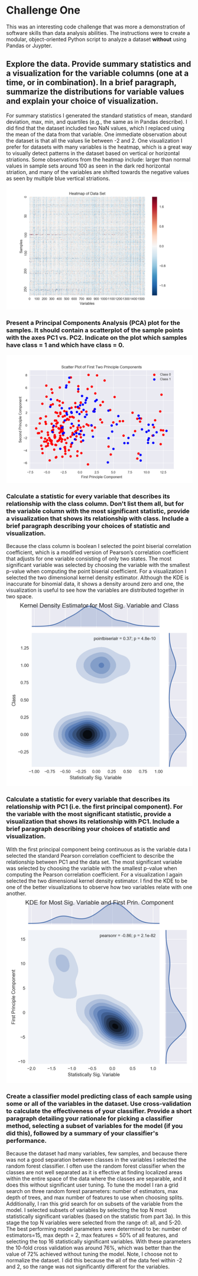# Challenge One

This was an interesting code challenge that was more a demonstration of software skills than data analysis abilities. The instructions were to create a modular, object-oriented Python script to analyze a dataset __without__ using Pandas or Juypter. 

## Explore the data. Provide summary statistics and a visualization for the variable columns (one at a time, or in combination). In a brief paragraph, summarize the distributions for variable values and explain your choice of visualization. 

For summary statistics I generated the standard statistics of mean, standard deviation, max, min, and quartiles (e.g., the same as in Pandas describe). I did find that the dataset included two NaN values, which I replaced using the mean of the data from that variable. One immediate observation about the dataset is that all the values lie between -2 and 2. One visualization I prefer for datasets with many variables is the heatmap, which is a great way to visually detect patterns in the dataset based on vertical or horizontal striations. Some observations from the heatmap include: larger than normal values in sample sets around 100 as seen in the dark red horizontal striation, and many of the variables are shifted towards the negative values as seen by multiple blue vertical striations. 
![Dataset Visualization][DatasetViz]

### Present a Principal Components Analysis (PCA) plot for the samples. It should contain a scatterplot of the sample points with the axes PC1 vs. PC2. Indicate on the plot which samples have class = 1 and which have class = 0. 
![PCA Visualization][PCAViz]

### Calculate a statistic for every variable that describes its relationship with the class column. Don't list them all, but for the variable column with the most significant statistic, provide a visualization that shows its relationship with class. Include a brief paragraph describing your choices of statistic and visualization. 

Because the class column is boolean I selected the point biserial correlation coefficient, which is a modified version of Pearson’s correlation coefficient that adjusts for one variable consisting of only two states. The most significant variable was selected by choosing the variable with the smallest p-value when computing the point biserial coefficient. For a visualization I selected the two dimensional kernel density estimator. Although the KDE is inaccurate for binomial data, it shows a density around zero and one, the visualization is useful to see how the variables are distributed together in two space. 
![Point Biseral KDE][KDE1Viz]

### Calculate a statistic for every variable that describes its relationship with PC1 (i.e. the first principal component). For the variable with the most significant statistic, provide a visualization that shows its relationship with PC1. Include a brief paragraph describing your choices of statistic and visualization. 

With the first principal component being continuous as is the variable data I selected the standard Pearson correlation coefficient to describe the relationship between PC1 and the data set. The most significant variable was selected by choosing the variable with the smallest p-value when computing the Pearson correlation coefficient. For a visualization I again selected the two dimensional kernel density estimator. I find the KDE to be one of the better visualizations to observe how two variables relate with one another. 
![Pearson Correlation KDE][KDE2Viz]

### Create a classifier model predicting class of each sample using some or all of the variables in the dataset. Use cross-validation to calculate the effectiveness of your classifier. Provide a short paragraph detailing your rationale for picking a classifier method, selecting a subset of variables for the model (if you did this), followed by a summary of your classifier's performance. 

Because the dataset had many variables, few samples, and because there was not a good separation between classes in the variables I selected the random forest classifier. I often use the random forest classifier when the classes are not well separated as it is effective at finding localized areas within the entire space of the data where the classes are separable, and it does this without significant user tuning. To tune the model I ran a grid search on three random forest parameters: number of estimators, max depth of trees, and max number of features to use when choosing splits. Additionally, I ran this grid search for on subsets of the variable from the model. I selected subsets of variables by selecting the top N most statistically significant variables (based on the statistic from part 3a). In this stage the top N variables were selected from the range of: all, and 5-20. The best performing model parameters were determined to be: number of estimators=15, max depth = 2, max features = 50% of all features, and selecting the top 16 statistically significant variables. With these parameters the 10-fold cross validation was around 76%, which was better than the value of 72% achieved without tuning the model. Note, I choose not to normalize the dataset. I did this because the all of the data feel within -2 and 2, so the range was not significantly different for the variables. 

[DatasetViz]: https://github.com/PhaseAnalytics/DataAnalysis/blob/master/challenge_one/files/Data_Heatmap.png
[PCAViz]: https://github.com/PhaseAnalytics/DataAnalysis/blob/master/challenge_one/files/PCA_scatterplot.png
[KDE1Viz]: https://github.com/PhaseAnalytics/DataAnalysis/blob/master/challenge_one/files/KDE_SigVar_Class.png
[KDE2Viz]: https://github.com/PhaseAnalytics/DataAnalysis/blob/master/challenge_one/files/KDE_SigVar_FirstPCA.png

